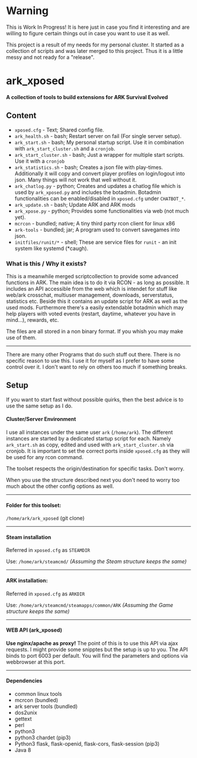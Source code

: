 # Warning
This is Work In Progress!
It is here just in case you find it interesting and are willing to figure certain things out in case you want to use it as well.

This project is a result of my needs for my personal cluster.
It started as a collection of scripts and was later merged to this project.
Thus it is a little messy and not ready for a "release".

# ark_xposed
**A collection of tools to build extensions for ARK Survival Evolved**

## Content
* `xposed.cfg` - Text; Shared config file.
* `ark_health.sh` - bash; Restart server on fail (For single server setup).
* `ark_start.sh` - bash; My personal startup script. Use it in combination with `ark_start_cluster.sh` and a `cronjob`.
* `ark_start_cluster.sh` - bash; Just a wrapper for multiple start scripts. Use it with a `cronjob`
* `ark_statistics.sh` - bash; Creates a json file with play-times. Additionally it will copy and convert player profiles on login/logout into json. Many things will not work that well without it.
* `ark_chatlog.py` - python; Creates and updates a chatlog file which is used by `ark_xposed.py` and includes the botadmin. Botadmin functionalities can be enabled/disabled in `xposed.cfg` under `CHATBOT_*`.
* `ark_update.sh` - bash; Update ARK and ARK mods
* `ark_xpose.py` - python; Provides some functionalities via web (not much yet).
* `mcrcon` - bundled; native; A tiny third party rcon client for linux x86 
* `ark-tools` - bundled; jar; A program used to convert savegames into json.
* `initfiles/runit/*` - shell; These are service files for `runit` - an init system like systemd (*caugh). 

### What is this / Why it exists?
This is a meanwhile merged scriptcollection to provide some advanced functions in ARK.
The main idea is to do it via RCON - as long as possible. 
It includes an API accessible from the web
which is intendet for stuff like web/ark crosschat, multiuser management, downloads, serverstatus, statistics etc.
Beside this it contains an update script for ARK as well as the used mods.
Furthermore there's a easily extendable botadmin which may help players with voted events 
(restart, daytime, whatever you have in mind...), rewards, etc. 

The files are all stored in a non binary format. If you whish you may make use of them.

---

There are many other Programs that do such stuff out there. There is no specific reason to use this.
I use it for myself as I prefer to have some control over it. 
I don't want to rely on others too much if something breaks.

## Setup

If you want to start fast without possible quirks, then the best advice
is to use the same setup as I do.

#### Cluster/Server Environment
I use all instances under the same user `ark` (`/home/ark`).
The different instances are started by a dedicated startup script for each.
Namely `ark_start.sh` as copy, edited and used with `ark_start_cluster.sh` via cronjob.
It is important to set the correct ports inside `xposed.cfg` as they will be used
for any rcon command.

The toolset respects the origin/destination for specific tasks. Don't worry.

When you use the structure described next you don't need to worry too much
about the other config options as well.

---

#### Folder for this toolset:
`/home/ark/ark_xposed` (git clone)

---

#### Steam installation
Referred in `xposed.cfg` as `STEAMDIR`

Use: `/home/ark/steamcmd/`
_(Assuming the Steam structure keeps the same)_

---

#### ARK installation:
Referred in `xposed.cfg` as `ARKDIR`

Use: `/home/ark/steamcmd/steamapps/common/ARK`
_(Assuming the Game structure keeps the same)_

---

#### WEB API (ark_xposed)
**Use nginx/apache as proxy!**
The point of this is to use this API via ajax requests.
I might provide some snipptes but the setup is up to you.
The API binds to port 6003 per default.
You will find the parameters and options via webbrowser at this port.

---

#### Dependencies
* common linux tools
* mcrcon (bundled)
* ark server tools (bundled)
* dos2unix
* gettext
* perl
* python3
* python3 chardet (pip3)
* Python3 flask, flask-openid, flask-cors, flask-session (pip3)
* Java 8
